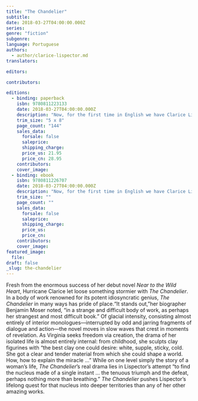 ```yaml
---
title: "The Chandelier"
subtitle:
date: 2018-03-27T04:00:00.000Z
series:
genre: "fiction"
subgenre:
language: Portuguese
authors:
  - author/clarice-lispector.md
translators:

editors:

contributors:

editions:
  - binding: paperback
    isbn: 9780811223133
    date: 2018-03-27T04:00:00.000Z
    description: "Now, for the first time in English we have Clarice Lispector’s second novel—a radical part of what made her a Brazilian legend "
    trim_size: "5 x 8"
    page_count: "144"
    sales_data:
      forsale: false
      saleprice:
      shipping_charge:
      price_us: 21.95
      price_cn: 28.95
    contributors:
    cover_image:
  - binding: ebook
    isbn: 9780811226707
    date: 2018-03-27T04:00:00.000Z
    description: "Now, for the first time in English we have Clarice Lispector’s second novel—a radical part of what made her a Brazilian legend. "
    trim_size: ""
    page_count: ""
    sales_data:
      forsale: false
      saleprice:
      shipping_charge:
      price_us:
      price_cn:
    contributors:
    cover_image:
featured_image:
  file:
draft: false
_slug: the-chandelier
---
```


Fresh from the enormous success of her debut novel _Near to the Wild Heart_, Hurricane Clarice let loose something stormier with _The Chandelier_. In a body of work renowned for its potent idiosyncratic genius, _The Chandelier_ in many ways has pride of place.“It stands out,”her biographer Benjamin Moser noted, “in a strange and difficult body of work, as perhaps her strangest and most difficult book.” Of glacial intensity, consisting almost entirely of interior monologues—interrupted by odd and jarring fragments of dialogue and action—the novel moves in slow waves that crest in moments of revelation. As Virginia seeks freedom via creation, the drama of her isolated life is almost entirely internal: from childhood, she sculpts clay figurines with “the best clay one could desire: white, supple, sticky, cold. She got a clear and tender material from which she could shape a world. How, how to explain the miracle ...” While on one level simply the story of a woman’s life, _The Chandelier_’s real drama lies in Lispector’s attempt “to find the nucleus made of a single instant ... the tenuous triumph and the defeat, perhaps nothing more than breathing.” _The Chandelier_ pushes Lispector’s lifelong quest for that nucleus into deeper territories than any of her other amazing works.

